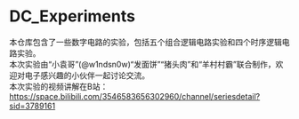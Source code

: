 # DC_Experiments
本仓库包含了一些数字电路的实验，包括五个组合逻辑电路实验和四个时序逻辑电路实验。   
本次实验由“小袁哥”(@w1ndsn0w)“发面饼”“猪头肉”和“羊村村霸”联合制作，欢迎对电子感兴趣的小伙伴一起讨论交流。   
本次实验的视频讲解在B站：https://space.bilibili.com/3546583656302960/channel/seriesdetail?sid=3789161
